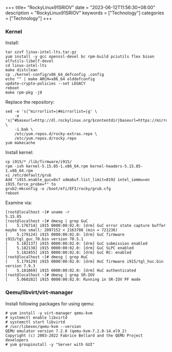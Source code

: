 +++
title= "RockyLinux91SRIOV"
date = "2023-06-12T11:56:30+08:00"
description = "RockyLinux91SRIOV"
keywords = ["Technology"]
categories = ["Technology"]
+++
### Kernel
Install:    

```
tar xzvf linux-intel-lts.tar.gz
yum install -y gcc openssl-devel bc rpm-build pciutils flex bison elfutils-libelf-devel
cd linux-intel-lts
make distclean
cp ./kernel-config/x86_64_defconfig .config
echo "" | make ARCH=x86_64 olddefconfig
update-crypto-policies --set LEGACY
reboot
make rpm-pkg -j8
```
Replace the repository:   

```
sed -e 's|^mirrorlist=|#mirrorlist=|g' \
    -e 's|^#baseurl=http://dl.rockylinux.org/$contentdir|baseurl=https://mirrors.ustc.edu.cn/rocky|g' \
    -i.bak \
    /etc/yum.repos.d/rocky-extras.repo \
    /etc/yum.repos.d/rocky.repo
yum makecache
```
Install kernel:    

```
cp i915/* /lib/firmware/i915/
rpm -ivh kernel-5.15.85-1.x86_64.rpm kernel-headers-5.15.85-1.x86_64.rpm
vi /etc/default/grub
Add "i915.enable_guc=0x7 udmabuf.list_limit=8192 intel_iommu=on i915.force_probe=*" to 
grub2-mkconfig -o /boot/efi/EFI/rocky/grub.cfg
reboot
```
Examine via:    

```
[root@localhost ~]# uname -r
5.15.85
[root@localhost ~]# dmesg | grep GuC
[    5.176714] i915 0000:00:02.0: [drm] GuC error state capture buffer maybe too small: 2097152 < 2163708 (min = 721236)
[    5.179124] i915 0000:00:02.0: [drm] GuC firmware i915/tgl_guc_70.bin version 70.5.1
[    5.182137] i915 0000:00:02.0: [drm] GuC submission enabled
[    5.182138] i915 0000:00:02.0: [drm] GuC SLPC enabled
[    5.182455] i915 0000:00:02.0: [drm] GuC RC: enabled
[root@localhost ~]# dmesg | grep HuC
[    5.179129] i915 0000:00:02.0: [drm] HuC firmware i915/tgl_huc.bin version 7.9.3
[    5.181869] i915 0000:00:02.0: [drm] HuC authenticated
[root@localhost ~]# dmesg | grep SR-IOV
[    5.060282] i915 0000:00:02.0: Running in SR-IOV PF mode
```
### Qemu/libvirt/virt-manager
Install following packages for using qemu:    

```
# yum install -y virt-manager qemu-kvm
# systemctl enable libvirtd
# systemctl start libvirtd
# /usr/libexec/qemu-kvm --version
QEMU emulator version 7.2.0 (qemu-kvm-7.2.0-14.el9_2)
Copyright (c) 2003-2022 Fabrice Bellard and the QEMU Project developers
# yum groupinstall -y "Server with GUI"
```
